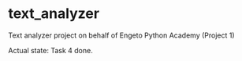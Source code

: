 # text_analyzer
Text analyzer project on behalf of Engeto Python Academy (Project 1)

Actual state: Task 4 done.